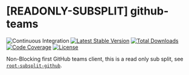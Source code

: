 # [READONLY-SUBSPLIT] github-teams


![Continuous Integration](https://github.com/php-api-clients/github-teams/workflows/Continuous%20Integration/badge.svg)
[![Latest Stable Version](https://poser.pugx.org/api-clients/github-teams/v/stable.png)](https://packagist.org/packages/api-clients/github-teams)
[![Total Downloads](https://poser.pugx.org/api-clients/github-teams/downloads.png)](https://packagist.org/packages/api-clients/github-teams)
[![Code Coverage](https://scrutinizer-ci.com/g/php-api-clients/github-teams/badges/coverage.png?b==)](https://scrutinizer-ci.com/g/php-api-clients/github-teams/?branch=)
[![License](https://poser.pugx.org/api-clients/github-teams/license.png)](https://packagist.org/packages/api-clients/github-teams)

Non-Blocking first GitHub teams client, this is a read only sub split, see [`root-subsplit-github`](https://github.com/php-api-clients/root-subsplit-github).
